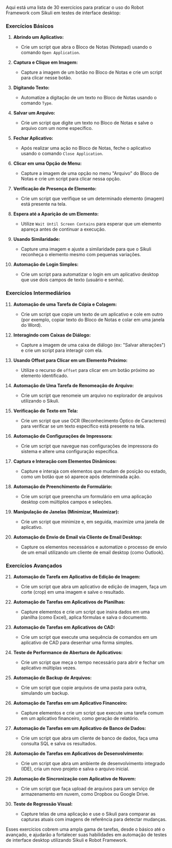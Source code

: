 Aqui está uma lista de 30 exercícios para praticar o uso do Robot Framework com Sikuli em testes de interface desktop:

### **Exercícios Básicos**

1. **Abrindo um Aplicativo:**
   - Crie um script que abra o Bloco de Notas (Notepad) usando o comando `Open Application`.

2. **Captura e Clique em Imagem:**
   - Capture a imagem de um botão no Bloco de Notas e crie um script para clicar nesse botão.

3. **Digitando Texto:**
   - Automatize a digitação de um texto no Bloco de Notas usando o comando `Type`.

4. **Salvar um Arquivo:**
   - Crie um script que digite um texto no Bloco de Notas e salve o arquivo com um nome específico.

5. **Fechar Aplicativo:**
   - Após realizar uma ação no Bloco de Notas, feche o aplicativo usando o comando `Close Application`.

6. **Clicar em uma Opção de Menu:**
   - Capture a imagem de uma opção no menu "Arquivo" do Bloco de Notas e crie um script para clicar nessa opção.

7. **Verificação de Presença de Elemento:**
   - Crie um script que verifique se um determinado elemento (imagem) está presente na tela.

8. **Espera até a Aparição de um Elemento:**
   - Utilize `Wait Until Screen Contains` para esperar que um elemento apareça antes de continuar a execução.

9. **Usando Similaridade:**
   - Capture uma imagem e ajuste a similaridade para que o Sikuli reconheça o elemento mesmo com pequenas variações.

10. **Automação de Login Simples:**
    - Crie um script para automatizar o login em um aplicativo desktop que use dois campos de texto (usuário e senha).

### **Exercícios Intermediários**

11. **Automação de uma Tarefa de Cópia e Colagem:**
    - Crie um script que copie um texto de um aplicativo e cole em outro (por exemplo, copiar texto do Bloco de Notas e colar em uma janela do Word).

12. **Interagindo com Caixas de Diálogo:**
    - Capture a imagem de uma caixa de diálogo (ex: "Salvar alterações") e crie um script para interagir com ela.

13. **Usando Offset para Clicar em um Elemento Próximo:**
    - Utilize o recurso de `offset` para clicar em um botão próximo ao elemento identificado.

14. **Automação de Uma Tarefa de Renomeação de Arquivo:**
    - Crie um script que renomeie um arquivo no explorador de arquivos utilizando o Sikuli.

15. **Verificação de Texto em Tela:**
    - Crie um script que use OCR (Reconhecimento Óptico de Caracteres) para verificar se um texto específico está presente na tela.

16. **Automação de Configurações de Impressora:**
    - Crie um script que navegue nas configurações de impressora do sistema e altere uma configuração específica.

17. **Captura e Interação com Elementos Dinâmicos:**
    - Capture e interaja com elementos que mudam de posição ou estado, como um botão que só aparece após determinada ação.

18. **Automação de Preenchimento de Formulário:**
    - Crie um script que preencha um formulário em uma aplicação desktop com múltiplos campos e seleções.

19. **Manipulação de Janelas (Minimizar, Maximizar):**
    - Crie um script que minimize e, em seguida, maximize uma janela de aplicativo.

20. **Automação de Envio de Email via Cliente de Email Desktop:**
    - Capture os elementos necessários e automatize o processo de envio de um email utilizando um cliente de email desktop (como Outlook).

### **Exercícios Avançados**

21. **Automação de Tarefa em Aplicativo de Edição de Imagem:**
    - Crie um script que abra um aplicativo de edição de imagem, faça um corte (crop) em uma imagem e salve o resultado.

22. **Automação de Tarefas em Aplicativos de Planilhas:**
    - Capture elementos e crie um script que insira dados em uma planilha (como Excel), aplica fórmulas e salva o documento.

23. **Automação de Tarefas em Aplicativos de CAD:**
    - Crie um script que execute uma sequência de comandos em um aplicativo de CAD para desenhar uma forma simples.

24. **Teste de Performance de Abertura de Aplicativos:**
    - Crie um script que meça o tempo necessário para abrir e fechar um aplicativo múltiplas vezes.

25. **Automação de Backup de Arquivos:**
    - Crie um script que copie arquivos de uma pasta para outra, simulando um backup.

26. **Automação de Tarefas em um Aplicativo Financeiro:**
    - Capture elementos e crie um script que execute uma tarefa comum em um aplicativo financeiro, como geração de relatório.

27. **Automação de Tarefas em um Aplicativo de Banco de Dados:**
    - Crie um script que abra um cliente de banco de dados, faça uma consulta SQL e salva os resultados.

28. **Automação de Tarefas em Aplicativos de Desenvolvimento:**
    - Crie um script que abra um ambiente de desenvolvimento integrado (IDE), cria um novo projeto e salva o arquivo inicial.

29. **Automação de Sincronização com Aplicativo de Nuvem:**
    - Crie um script que faça upload de arquivos para um serviço de armazenamento em nuvem, como Dropbox ou Google Drive.

30. **Teste de Regressão Visual:**
    - Capture telas de uma aplicação e use o Sikuli para comparar as capturas atuais com imagens de referência para detectar mudanças.

Esses exercícios cobrem uma ampla gama de tarefas, desde o básico até o avançado, e ajudarão a fortalecer suas habilidades em automação de testes de interface desktop utilizando Sikuli e Robot Framework.